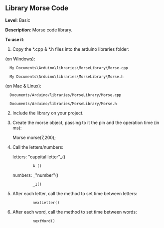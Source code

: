 Library Morse Code
-----------------
__Level__: Basic

__Description__: Morse code library. 

__To use it__: 
1. Copy the *.cpp & *.h files into the arduino libraries folder:

(on Windows):

      My Documents\Arduino\libraries\MorseLibrary\Morse.cpp

      My Documents\Arduino\libraries\MorseLibrary\Morse.h

   (on Mac & Linux): 

      Documents/Arduino/libraries/MorseLibrary/Morse.cpp

      Documents/Arduino/libraries/MorseLibrary/Morse.h

2. Include the library on your project.

3. Create the morse object, passing to it the pin and the operation time (in ms):

	Morse morse(7,200);

4. Call the letters/numbers:
	
	letters: "cappital letter"_()
	
				A_()
	
	numbers: _"number"()
	
				_1()

5. After each letter, call the method to set time between letters:
	
				nextLetter()

6. After each word, call the method to set time between words:

				nextWord()
